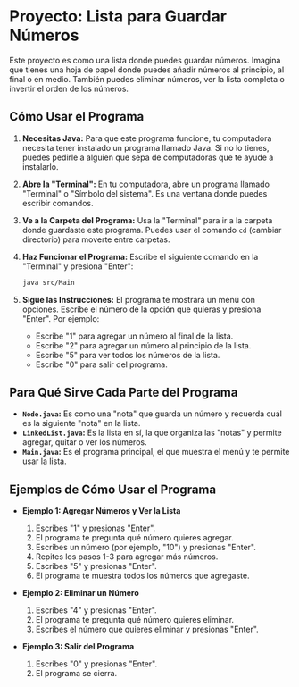 # Proyecto: Lista para Guardar Números

Este proyecto es como una lista donde puedes guardar números. Imagina que tienes una hoja de papel donde puedes añadir números al principio, al final o en medio. También puedes eliminar números, ver la lista completa o invertir el orden de los números.

## Cómo Usar el Programa

1.  **Necesitas Java:** Para que este programa funcione, tu computadora necesita tener instalado un programa llamado Java. Si no lo tienes, puedes pedirle a alguien que sepa de computadoras que te ayude a instalarlo.
2.  **Abre la "Terminal":** En tu computadora, abre un programa llamado "Terminal" o "Símbolo del sistema". Es una ventana donde puedes escribir comandos.
3.  **Ve a la Carpeta del Programa:** Usa la "Terminal" para ir a la carpeta donde guardaste este programa. Puedes usar el comando `cd` (cambiar directorio) para moverte entre carpetas.
4.  **Haz Funcionar el Programa:** Escribe el siguiente comando en la "Terminal" y presiona "Enter":

    ```bash
    java src/Main
    ```

5.  **Sigue las Instrucciones:** El programa te mostrará un menú con opciones. Escribe el número de la opción que quieras y presiona "Enter". Por ejemplo:

    * Escribe "1" para agregar un número al final de la lista.
    * Escribe "2" para agregar un número al principio de la lista.
    * Escribe "5" para ver todos los números de la lista.
    * Escribe "0" para salir del programa.

## Para Qué Sirve Cada Parte del Programa

* **`Node.java`:** Es como una "nota" que guarda un número y recuerda cuál es la siguiente "nota" en la lista.
* **`LinkedList.java`:** Es la lista en sí, la que organiza las "notas" y permite agregar, quitar o ver los números.
* **`Main.java`:** Es el programa principal, el que muestra el menú y te permite usar la lista.

## Ejemplos de Cómo Usar el Programa

* **Ejemplo 1: Agregar Números y Ver la Lista**

    1.  Escribes "1" y presionas "Enter".
    2.  El programa te pregunta qué número quieres agregar.
    3.  Escribes un número (por ejemplo, "10") y presionas "Enter".
    4.  Repites los pasos 1-3 para agregar más números.
    5.  Escribes "5" y presionas "Enter".
    6.  El programa te muestra todos los números que agregaste.

* **Ejemplo 2: Eliminar un Número**

    1.  Escribes "4" y presionas "Enter".
    2.  El programa te pregunta qué número quieres eliminar.
    3.  Escribes el número que quieres eliminar y presionas "Enter".

* **Ejemplo 3: Salir del Programa**

    1.  Escribes "0" y presionas "Enter".
    2.  El programa se cierra.

